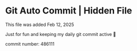 # Git Auto Commit | Hidden File

This file was added Feb 12, 2025

Just for fun and keeping my daily git commit active 🤪

commit number: 486111
